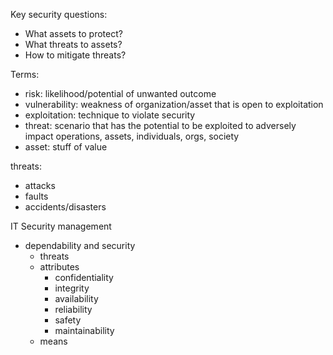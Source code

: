 Key security questions:
- What assets to protect?
- What threats to assets?
- How to mitigate threats?

Terms:
- risk: likelihood/potential of unwanted outcome
- vulnerability: weakness of organization/asset that is open to exploitation
- exploitation: technique to violate security
- threat: scenario that has the potential to be exploited to adversely impact operations, assets, individuals, orgs, society
- asset: stuff of value

threats:
- attacks
- faults
- accidents/disasters

 IT Security management
 - dependability and security
	 - threats
	 - attributes
		 - confidentiality
		 - integrity
		 - availability
		 - reliability 
		 - safety
		 - maintainability
	 - means